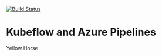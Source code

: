 [![Build Status](https://dev.azure.com/daaronch/Kubeflow%20and%20MLOps/_apis/build/status/aronchick.kubeflow-and-mlops?branchName=master)](https://dev.azure.com/daaronch/Kubeflow%20and%20MLOps/_build/latest?definitionId=3&branchName=master)

# Kubeflow and Azure Pipelines

Yellow Horse
